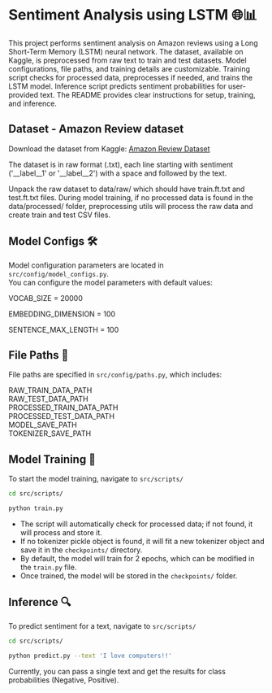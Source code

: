 # Sentiment Analysis using LSTM 🌐📊

This project performs sentiment analysis on Amazon reviews using a Long Short-Term Memory (LSTM) neural network. The dataset, available on Kaggle, is preprocessed from raw text to train and test datasets. Model configurations, file paths, and training details are customizable. Training script checks for processed data, preprocesses if needed, and trains the LSTM model. Inference script predicts sentiment probabilities for user-provided text. The README provides clear instructions for setup, training, and inference.

## Dataset - Amazon Review dataset 
Download the dataset from Kaggle: [Amazon Review Dataset](https://www.kaggle.com/datasets/bittlingmayer/amazonreviews/data)

The dataset is in raw format (.txt), each line starting with sentiment ('__label__1' or '__label__2') with a space and followed by the text.

Unpack the raw dataset to data/raw/ which should have train.ft.txt and test.ft.txt files. During model training, if no processed data is found in the data/processed/ folder, preprocessing utils will process the raw data and create train and test CSV files.

## Model Configs 🛠️
Model configuration parameters are located in `src/config/model_configs.py`. <br>
You can configure the model parameters with default values:

VOCAB_SIZE = 20000

EMBEDDING_DIMENSION = 100

SENTENCE_MAX_LENGTH = 100

## File Paths 📂
File paths are specified in `src/config/paths.py`, which includes:

RAW_TRAIN_DATA_PATH <br>
RAW_TEST_DATA_PATH <br>
PROCESSED_TRAIN_DATA_PATH <br>
PROCESSED_TEST_DATA_PATH <br>
MODEL_SAVE_PATH <br>
TOKENIZER_SAVE_PATH <br>

## Model Training 🚀
To start the model training, navigate to `src/scripts/`

```bash
cd src/scripts/
```
```bash
python train.py
```
 - The script will automatically check for processed data; if not found, it will process and store it. 
 - If no tokenizer pickle object is found, it will fit a new tokenizer object and save it in the `checkpoints/` directory. 
 - By default, the model will train for 2 epochs, which can be modified in the `train.py` file. 
 - Once trained, the model will be stored in the `checkpoints/` folder.

## Inference 🔍
To predict sentiment for a text, navigate to `src/scripts/`

```bash
cd src/scripts/
```
```bash
python predict.py --text 'I love computers!!'
```
Currently, you can pass a single text and get the results for class probabilities (Negative, Positive).